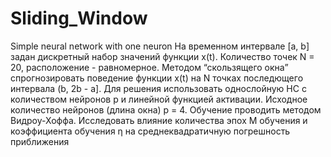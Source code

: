# Sliding_Window
Simple neural network with one neuron
На временном интервале [a, b] задан дискретный набор значений функции x(t). 
Количество точек N = 20, расположение - равномерное. Методом “скользящего окна” спрогнозировать поведение 
функции x(t) на N точках последющего интервала (b, 2b - a]. 
Для решения использовать однослойную НС с количеством нейронов p и линейной функцией активации. Исходное количество нейронов (длина окна) p = 4. 
Обучение проводить методом Видроу-Хоффа. 
Исследовать влияние количества эпох M обучения и коэффициента обучения η на среднеквадратичную погрешность приближения
